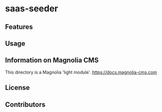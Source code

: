 # saas-seeder

<!--
Provide a one sentence description of what your light module
provides.
-->

## Features

<!--
Provide a list of the key features this module provides for content
authors, or whoever the primary user is. For a component template,
consider providing screenshots of the rendered component and the
component dialog.
-->

## Usage

<!--
Provide details about how a developer can make the component template,
or other features provided by the light module, available to content
authors.

This can include any special instructions about webresources or
availability. This could include instructions on 3rd party dependencies
such as jquery.

Describe how a template can be configured with parameters if
applicable.
-->

## Information on Magnolia CMS

This directory is a Magnolia 'light module'.
https://docs.magnolia-cms.com

## License

## Contributors
